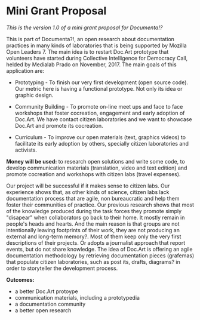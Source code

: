 # Mini Grant Proposal # 

*This is the version 1.0 of a mini grant proposal for Documenta!?*

This is part of Documenta?!, an open research about documentation practices in many kinds of laboratories that is being supported by Mozilla Open Leaders 7. The main idea is to restart Doc.Art prototype that volunteers have started during Collective Intelligence for Democracy Call, helded by Medialab Prado on November, 2017. The main goals of this application are: 

- Prototyping - To finish our very first development (open source code). Our metric here is having a functional prototype. Not only its idea or graphic design. 

- Community Building - To promote on-line meet ups and face to face workshops that foster cocreation, engagement and early adoption of Doc.Art. We have contact citizen laboratories and we want to showcase Doc.Art and promote its cocreation. 

- Curriculum - To improve our open materials (text, graphics videos) to facilitate its early adoption by others, specially citizen laboratories and activists. 

**Money will be used:** to research open solutions and write some code, to develop communication materials (translation, video and text edition) and promote cocreation and workshops with citizen labs (travel expenses).  

Our project will be successful if it makes sense to citizen labs. Our experience shows that, as other kinds of science, citizen labs lack documentation process that are agile, non bureaucratic and help them foster their communities of practice. Our previous research shows that most of the knowledge produced during the task forces they promote simply "disapear" when collaborators go back to their home. It mostly remain in people's heads and hearts. And the main reason is that groups are not intentionally leaving footprints of their work, they are not producing an external and long-term memory?. Most of them keep only the very first descriptions of their projects. Or adopts a journalist approach that report events, but do not share knowledge. The idea of Doc.Art is offering an agile documentation methodology by retrieving documentation pieces (grafemas) that populate citizen laboratories, such as post its, drafts, diagrams? in order to storyteller the development process. 

**Outcomes:**
- a better Doc.Art protoype
- communication materials, including a prototypedia
- a documentation community
- a better open research
